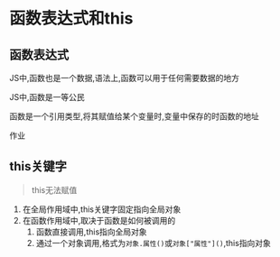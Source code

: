 # 函数表达式和this

## 函数表达式

JS中,函数也是一个数据,语法上,函数可以用于任何需要数据的地方

JS中,函数是一等公民

函数是一个引用类型,将其赋值给某个变量时,变量中保存的时函数的地址

作业

## this关键字

>this无法赋值

1. 在全局作用域中,this关键字固定指向全局对象
2. 在函数作用域中,取决于函数是如何被调用的
   1. 函数直接调用,this指向全局对象
   2. 通过一个对象调用,格式为```对象.属性()```或```对象["属性"]()```,this指向对象